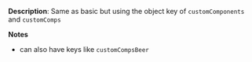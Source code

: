 __Description__: Same as basic but using the object key of `customComponents` and `customComps`

__Notes__

+ can also have keys like `customCompsBeer`
